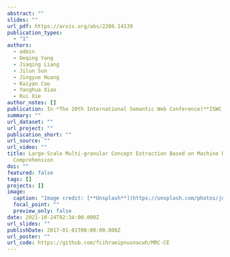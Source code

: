 ```yaml
---
abstract: ""
slides: ""
url_pdf: https://arxiv.org/abs/2208.14139
publication_types:
  - "1"
authors:
  - admin
  - Deqing Yang
  - Jiaqing Liang
  - Jilun Sun
  - Jingyue Huang
  - Kaiyan Cao
  - Yanghua Xiao
  - Rui Xie
author_notes: []
publication: In *The 20th International Semantic Web Conference(**ISWC 2021**)*
summary: ""
url_dataset: ""
url_project: ""
publication_short: ""
url_source: ""
url_video: ""
title: Large-Scale Multi-granular Concept Extraction Based on Machine Reading
  Comprehension
doi: ""
featured: false
tags: []
projects: []
image:
  caption: "Image credit: [**Unsplash**](https://unsplash.com/photos/jdD8gXaTZsc)"
  focal_point: ""
  preview_only: false
date: 2021-10-24T02:34:00.000Z
url_slides: ""
publishDate: 2017-01-01T00:00:00.000Z
url_poster: ""
url_code: https://github.com/fcihraeipnusnacwh/MRC-CE
---
```

